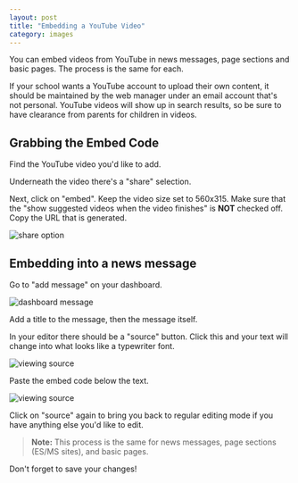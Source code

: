 ```yaml
---
layout: post
title: "Embedding a YouTube Video"
category: images
---
```


You can embed videos from YouTube in news messages, page sections and basic pages. The process is the same for each.

If your school wants a YouTube account to upload their own content, it should be maintained by the web manager under an email account that's not personal. YouTube videos will show up in search results, so be sure to have clearance from parents for children in videos.

## Grabbing the Embed Code

Find the YouTube video you'd like to add.

Underneath the video there's a "share" selection.

Next, click on "embed". Keep the video size set to 560x315. Make sure that the "show suggested videos when the video finishes" is **NOT** checked off. Copy the URL that is generated.

![share option](/schoolsites-help/images/youtube/embed-code.png)

## Embedding into a news message

Go to "add message" on your dashboard.

![dashboard message](/schoolsites-help/images/news/add-message.png)

Add a title to the message, then the message itself.

In your editor there should be a "source" button. Click this and your text will change into what looks like a typewriter font.

![viewing source](/schoolsites-help/images/youtube/view-source.png)

Paste the embed code below the text.

![viewing source](/schoolsites-help/images/youtube/paste-embed.png)

Click on "source" again to bring you back to regular editing mode if you have anything else you'd like to edit.

> **Note:** This process is the same for news messages, page sections (ES/MS sites), and basic pages.

Don't forget to save your changes!

